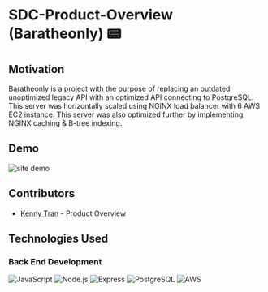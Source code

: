 # SDC-Product-Overview (Baratheonly) 📟 

## Motivation

Baratheonly is a project with the purpose of replacing an outdated unoptimized legacy API with an optimized API connecting to PostgreSQL. This server was horizontally scaled using NGINX load balancer with 6 AWS EC2 instance. This server was also optimized further by implementing NGINX caching & B-tree indexing.

## Demo

![site demo](./dist/assets/verde-preview.gif)

## Contributors

- [Kenny Tran](https://github.com/kennytran95) - Product Overview



## Technologies Used

### Back End Development

![JavaScript](https://img.shields.io/badge/javascript-%23323330.svg?style=for-the-badge&logo=javascript&logoColor=%23F7DF1E)
![Node.js](https://img.shields.io/badge/node.js-%2320232a.svg?style=for-the-badge&logo=node.js&logoColor=#03adfc)
![Express](https://img.shields.io/badge/express.js-%2320232a.svg?style=for-the-badge&logo=express&logoColor=blue)
![PostgreSQL](https://img.shields.io/badge/postgresql-%23E34F26.svg?style=for-the-badge&logo=postgresql&logoColor=#D3E0DC)
![AWS](https://img.shields.io/badge/aws-%231572B6.svg?style=for-the-badge&logo=AWS&logoColor=orange)
